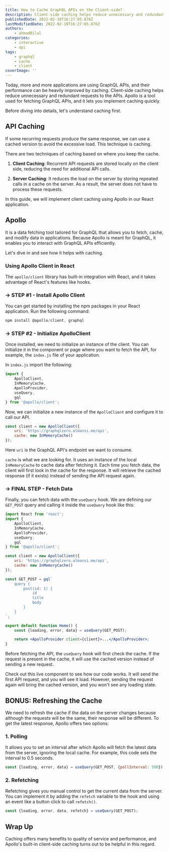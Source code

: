 ```yaml
---
title: How to Cache GraphQL APIs on the Client-side?
description: Client-side caching helps reduce unnecessary and redundant requests to the APIs. This guide will demonstrate how to cache a GraphQL API in React using Apollo.
publishedDate: 2022-02-10T16:27:05.876Z
lastModifiedDate: 2022-02-10T16:27:05.876Z
authors:
    - ahmadBilal
categories:
    - interactive
    - api
tags:
    - graphql
    - cache
    - client
coverImage: ''
---
```


<Lead>

Today, more and more applications are using GraphQL APIs, and their performance can be heavily improved by caching. Client-side caching helps reduce unnecessary and redundant requests to the APIs. Apollo is a tool used for fetching GraphQL APIs, and it lets you implement caching quickly.

</Lead>

Before diving into details, let's understand caching first.

## API Caching

If some recurring requests produce the same response, we can use a cached version to avoid the excessive load. This technique is caching.

There are two techniques of caching based on where you keep the cache.

1. **Client Caching**: Recurrent API requests are stored locally on the client side, reducing the need for additional API calls.

2. **Server Caching**: It reduces the load on the server by storing repeated calls in a cache on the server. As a result, the server does not have to process these requests.

In this guide, we will implement client caching using Apollo in our React application.

## Apollo

It is a data fetching tool tailored for GraphQL that allows you to fetch, cache, and modify data in applications. Because Apollo is meant for GraphQL, it enables you to interact with GraphQL APIs efficiently.

Let's dive in and see how it helps with caching.

### Using Apollo Client in React

The `apollo/client` library has built-in integration with React, and it takes advantage of React's features like hooks.

### → STEP #1 - Install Apollo Client

You can get started by installing the npm packages in your React application. Run the following command:

```jsx
npm install @apollo/client, graphql
```

### → STEP #2 - Initialize ApolloClient

Once installed, we need to initialize an instance of the client. You can initialize it in the component or page where you want to fetch the API, for example, the `index.js` file of your application.

In `index.js` import the following:

```jsx
import {
	ApolloClient,
	InMemoryCache,
	ApolloProvider,
	useQuery,
	gql
} from '@apollo/client';
```

Now, we can initialize a new instance of the `ApolloClient` and configure it to call our API.

```jsx
const client = new ApolloClient({
	uri: 'https://graphqlzero.almansi.me/api',
	cache: new InMemoryCache()
});
```

Here `uri` is the GraphQL API's endpoint we want to consume.

`cache` is what we are looking for. It uses an instance of the local `InMemoryCache` to cache data after fetching it. Each time you fetch data, the client will first look in the cache for the response. It will retrieve the cached response (if it exists) instead of sending the API request again.

### → FINAL STEP - Fetch Data

Finally, you can fetch data with the `useQuery` hook. We are defining our `GET_POST` query and calling it inside the `useQuery` hook like this:

```jsx
import React from 'react';
import {
	ApolloClient,
	InMemoryCache,
	ApolloProvider,
	useQuery,
	gql
} from '@apollo/client';

const client = new ApolloClient({
	uri: 'https://graphqlzero.almansi.me/api',
	cache: new InMemoryCache()
});

const GET_POST = gql`
	query {
		post(id: 1) {
			id
			title
			body
		}
	}
`;

export default function Home() {
	const {loading, error, data} = useQuery(GET_POST);

	return <ApolloProvider client={client}>...</ApolloProvider>;
}
```

Before fetching the API, the `useQuery` hook will first check the cache. If the request is present in the cache, it will use the cached version instead of sending a new request.

Check out this live component to see how our code works. It will send the first API request, and you will see it load. However, sending the request again will bring the cached version, and you won't see any loading state.

<GraphqlCaching />

## BONUS: Refreshing the Cache

We need to refresh the cache if the data on the server changes because although the requests will be the same, their response will be different. To get the latest response, Apollo offers two options:

### 1. Polling

It allows you to set an interval after which Apollo will fetch the latest data from the server, ignoring the local cache. For example, this code sets the interval to 0.5 seconds.

```jsx
const {loading, error, data} = useQuery(GET_POST, {pollInterval: 500});
```

### 2. Refetching

Refetching gives you manual control to get the current data from the server. You can implement it by adding the `refetch` variable to the hook and using an event like a button click to call `refetch()`.

```jsx
const {loading, error, data, refetch} = useQuery(GET_POST);
```

## Wrap Up

Caching offers many benefits to quality of service and performance, and Apollo's built-in client-side caching turns out to be helpful in this regard.
